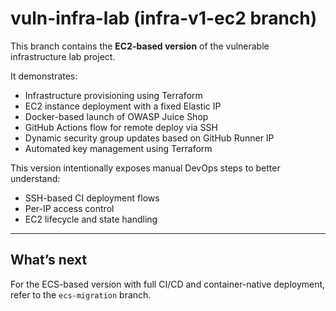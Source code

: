 # vuln-infra-lab (infra-v1-ec2 branch)

This branch contains the **EC2-based version** of the vulnerable infrastructure lab project.

It demonstrates:

- Infrastructure provisioning using Terraform
- EC2 instance deployment with a fixed Elastic IP
- Docker-based launch of OWASP Juice Shop
- GitHub Actions flow for remote deploy via SSH
- Dynamic security group updates based on GitHub Runner IP
- Automated key management using Terraform

This version intentionally exposes manual DevOps steps to better understand:

- SSH-based CI deployment flows
- Per-IP access control
- EC2 lifecycle and state handling

---

## What’s next

For the ECS-based version with full CI/CD and container-native deployment,  
refer to the `ecs-migration` branch.
